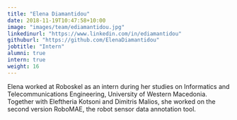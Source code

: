 ```yaml
---
title: "Elena Diamantidou"
date: 2018-11-19T10:47:58+10:00
image: "images/team/ediamantidou.jpg"
linkedinurl: "https://www.linkedin.com/in/ediamantidou"
githuburl: "https://github.com/ElenaDiamantidou"
jobtitle: "Intern"
alumni: true
intern: true
weight: 16
---
```

Elena worked at Roboskel as an intern during her studies on Informatics and Telecommunications Engineering, University of Western Macedonia. Together with Eleftheria Kotsoni and Dimitris Malios, she worked on the second version RoboMAE, the robot sensor data annotation tool. 
